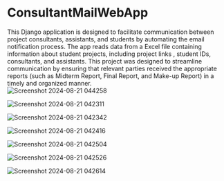 # ConsultantMailWebApp
This Django application is designed to facilitate communication between project consultants, assistants, and students by automating the email notification process. The app reads data from a Excel file containing information about student projects,  including project links , student IDs, consultants, and assistants. This project was designed to streamline communication by ensuring that relevant parties received the appropriate reports (such as Midterm Report, Final Report, and Make-up Report) in a timely and organized manner.
<br/>
![Screenshot 2024-08-21 044258](https://github.com/user-attachments/assets/f88699f5-4582-4d68-af66-da39aa2aa7b5)


![Screenshot 2024-08-21 042311](https://github.com/user-attachments/assets/bfd87267-0a64-412b-90ac-fa793a2eb6ad)


![Screenshot 2024-08-21 042342](https://github.com/user-attachments/assets/fd0bb007-6f5e-4bc1-bd95-498bc1496e95)


![Screenshot 2024-08-21 042416](https://github.com/user-attachments/assets/eaacfcf2-7756-4801-92c9-c5c5a79ef9a8)


![Screenshot 2024-08-21 042504](https://github.com/user-attachments/assets/f3ca437f-fe27-415b-beaa-9983d0e19e5b)


![Screenshot 2024-08-21 042526](https://github.com/user-attachments/assets/34d52ad3-1029-4bc9-99d9-b688f595db12)


![Screenshot 2024-08-21 042614](https://github.com/user-attachments/assets/d536ef95-08a4-454e-b70a-3daf129f93e8)

